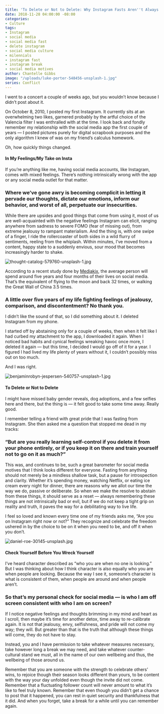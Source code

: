 ```yaml
---
title: 'To Delete or Not to Delete: Why Instagram Fasts Aren''t Always the Answer'
date: 2018-11-28 04:00:00 -08:00
categories:
- Culture
tags:
- Instagram
- social media
- social media fast
- delete instagram
- social media culture
- milennials
- instagram fast
- instagram break
- social media motives
author: Chantelle Gibbs
image: "/uploads/luke-porter-548456-unsplash-1.jpg"
series: Conflict
---
```


I went to a concert a couple of weeks ago, but you wouldn’t know because I didn’t post about it.

On October 8, 2010, I posted my first Instagram. It currently sits at an overwhelming two likes, garnered probably by the artful choice of the Valencia filter I was enthralled with at the time. I look back and fondly remember my relationship with the social media app the first couple of years — I posted pictures purely for digital scrapbook purposes and the only algorithm I knew of was on my friend’s calculus homework.

Oh, how quickly things changed.

#### In My Feelings/My Take on Insta

If you’re anything like me, having social media accounts, like Instagram, comes with mixed feelings. There’s nothing intrinsically wrong with the app or any social media outlet for that matter. 

### Where we’ve gone awry is becoming complicit in letting it pervade our thoughts, dictate our emotions, inform our behavior, and worst of all, perpetuate our insecurities.   

While there are upsides and good things that come from using it, most of us are well-acquainted with the negative feelings Instagram can elicit, ranging anywhere from sadness to severe FOMO (fear of missing out), from extreme jealousy to rampant materialism. And the thing is, with one swipe of a finger, I ride the rollercoaster of both sides in a wild flurry of sentiments, reeling from the whiplash. Within minutes, I’ve moved from a content, happy state to a suddenly envious, sour mood that becomes increasingly harder to shake.

![thought-catalog-579760-unsplash-1.jpg](/uploads/thought-catalog-579760-unsplash-1.jpg)

According to a recent study done by [Mediakix](http://mediakix.com/2016/12/how-much-time-is-spent-on-social-media-lifetime/#gs.FqpYMtU), the average person will spend around five years and four months of their lives on social media. That’s the equivalent of flying to the moon and back 32 times, or walking the Great Wall of China 3.5 times. 

### A little over five years of my life fighting feelings of jealousy, comparison, and discontentment? No thank you. 

I didn’t like the sound of that, so I did something about it. I deleted Instagram from my phone.

I started off by abstaining only for a couple of weeks, then when it felt like I had curbed my attachment to the app, I downloaded it again. When I noticed bad habits and cynical feelings wreaking havoc once more, I deleted it again — but this time, I decided I would go off of it for a year. I figured I had lived my life plenty of years without it, I couldn’t possibly miss out on too much.

And I was right.

![benjaminrobyn-jespersen-540757-unsplash-1.jpg](/uploads/benjaminrobyn-jespersen-540757-unsplash-1.jpg)

#### To Delete or Not to Delete

I might have missed baby gender reveals, dog adoptions, and a few selfies here and there, but the thing is — it felt good to take some time away. Really good.
 
I remember telling a friend with great pride that I was fasting from Instagram. She then asked me a question that stopped me dead in my tracks: 

### “But are you really learning self-control if you delete it from your phone entirely, or if you keep it on there and train yourself not to go on it as much?”

This was, and continues to be, such a great barometer for social media motives that I think looks different for everyone. Fasting from anything should not merely be a mindless shallow task, but a pause for introspection and clarity. Whether it’s spending money, watching Netflix, or eating ice cream every night for dinner, there are reasons why we allot our time the way we do, passive or deliberate. So when we make the resolve to abstain from these things, it should serve as a reset — always remembering these things are not intrinsically bad or evil, but if we do not keep a tight grip on reality and truth, it paves the way for a debilitating way to live life. 

I feel so loved and known every time one of my friends asks me, “Are you on Instagram right now or not?” They recognize and celebrate the freedom ushered in by the choice to be on it when you need to be, and off it when you don’t. 

![daniel-roe-30145-unsplash.jpg](/uploads/daniel-roe-30145-unsplash.jpg)

#### Check Yourself Before You Wreck Yourself

I’ve heard character described as “who you are when no one is looking.” But I was thinking about how I think character is also equally who you are when people are looking. Because the way I see it, someone’s character is what is consistent of them, when people are around and when people aren’t. 

### So that’s my personal check for social media — is who I am off screen consistent with who I am on screen? 

If I notice negative feelings and thoughts brimming in my mind and heart as I scroll, then maybe it’s time for another detox, time away to re-calibrate again. It is not that jealousy, envy, selfishness, and pride will not come my way; they will. But greater than that is the truth that although these things will come, they do not have to stay.

Instead, you and I have permission to take whatever measures necessary, take however long a break we may need, and take whatever counter-cultural stand we must, all in the name of our own wellbeing and thus, the wellbeing of those around us. 

Remember that you are someone with the strength to celebrate others’ wins, to rejoice though their season looks different than yours, to be content with the way your day unfolded even though the invite did not come. Remember that a fluctuating follower count will never amount to what it’s like to feel truly known. Remember that even though you didn’t get a chance to post that it happened, you can rest in quiet security and thankfulness that it did. And when you forget, take a break for a while until you can remember again. 

